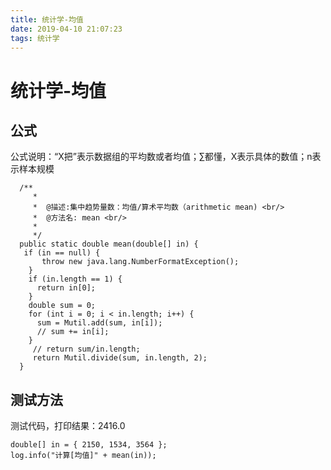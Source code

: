 ```yaml
---
title: 统计学-均值
date: 2019-04-10 21:07:23
tags: 统计学
---
```


# 统计学-均值

## 公式

公式说明：“X把”表示数据组的平均数或者均值；∑都懂，X表示具体的数值；n表示样本规模

<!--more-->

```
  /**
	 * 
	 *  @描述:集中趋势量数：均值/算术平均数（arithmetic mean) <br/>
	 *  @方法名: mean <br/>
	 *  
	 */
  public static double mean(double[] in) {
   if (in == null) {
       throw new java.lang.NumberFormatException();
    }
    if (in.length == 1) {
      return in[0];
    }
    double sum = 0;
    for (int i = 0; i < in.length; i++) {
      sum = Mutil.add(sum, in[i]);
      // sum += in[i];
    }
     // return sum/in.length;
     return Mutil.divide(sum, in.length, 2);
  }
```

## 测试方法

测试代码，打印结果：2416.0

```
double[] in = { 2150, 1534, 3564 };
log.info("计算[均值]" + mean(in));

```